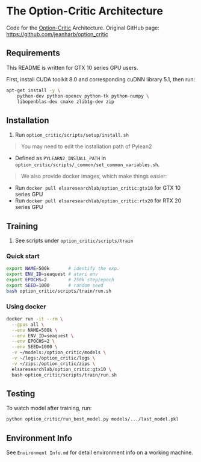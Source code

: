 # The Option-Critic Architecture

Code for the [Option-Critic](https://arxiv.org/pdf/1609.05140v2.pdf) Architecture.
Original GitHub page: https://github.com/jeanharb/option_critic

## Requirements

This README is written for GTX 10 series GPU users.

First, install CUDA toolkit 8.0 and corresponding cuDNN library 5.1, then run:

``` bash
apt-get install -y \
    python-dev python-opencv python-tk python-numpy \
    libopenblas-dev cmake zlib1g-dev zip
```

## Installation

1. Run `option_critic/scripts/setup/install.sh`

> You may need to edit the installation path of Pylean2
- Defined as `PYLEARN2_INSTALL_PATH` in `option_critic/scripts/_common/set_common_variables.sh`.

> We also provide docker images, which make things easier:
- Run `docker pull elsaresearchlab/option_critic:gtx10` for GTX 10 series GPU
- Run `docker pull elsaresearchlab/option_critic:rtx20` for RTX 20 series GPU

## Training

1. See scripts under `option_critic/scripts/train`

### Quick start

```bash
export NAME=500k       # identify the exp.
export ENV_ID=seaquest # atari env
export EPOCHS=2        # 250k step/epoch
export SEED=1000       # random seed
bash option_critic/scripts/train/run.sh
```

### Using docker

```bash
docker run -it --rm \
  --gpus all \
  --env NAME=500k \
  --env ENV_ID=seaquest \
  --env EPOCHS=2 \
  --env SEED=1000 \
  -v ~/models:/option_critic/models \
  -v ~/logs:/option_critic/logs \
  -v ~/zips:/option_critic/zips \
  elsaresearchlab/option_critic:gtx10 \
  bash option_critic/scripts/train/run.sh
```

## Testing

To watch model after training, run:

```bash
python option_critic/run_best_model.py models/.../last_model.pkl
```

## Environment Info

See `Environment Info.md` for detail environment info on a working machine.


